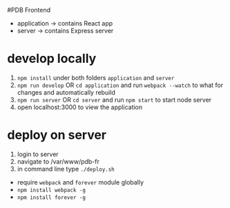 #PDB Frontend

* application -> contains React app
* server -> contains Express server


# develop locally

1. `npm install` under both folders `application` and `server`
2. `npm run develop` OR `cd application` and run `webpack --watch` to what for changes and automatically rebuild
3. `npm run server` OR `cd server` and run `npm start` to start node server
4. open localhost:3000 to view the application

# deploy on server

1. login to server
2. navigate to /var/www/pdb-fr
3. in command line type `./deploy.sh`

* require `webpack` and `forever` module globally
* `npm install webpack -g`
* `npm install forever -g`
